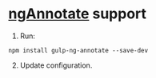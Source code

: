 # [ngAnnotate](https://github.com/Kagami/gulp-ng-annotate) support

1. Run:
```
npm install gulp-ng-annotate --save-dev
```
2. Update configuration.
